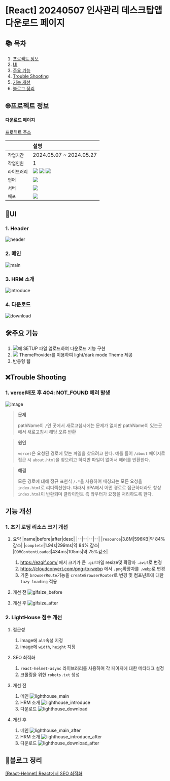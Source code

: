 # [React] 20240507 인사관리 데스크탑앱 다운로드 페이지

## 📚 목차

1. [프로젝트 정보](#프로젝트-정보)
2. [UI](#ui)
3. [주요 기능](#주요-기능)
4. [Trouble Shooting](#trouble-shooting)
5. [기능 개선](#기능-개선)
6. [블로그 정리](#블로그-정리)

## 🌐프로젝트 정보

#### 다운로드 페이지

[프로젝트 주소](http://hr-management-three.vercel.app/)

|              | 설명                                                                                                                                                                                                                                                                                |
| :----------- | :---------------------------------------------------------------------------------------------------------------------------------------------------------------------------------------------------------------------------------------------------------------------------------- |
| `작업기간`   | 2024.05.07 ~ 2024.05.27                                                                                                                                                                                                                                                             |
| `작업인원`   | 1                                                                                                                                                                                                                                                                                   |
| `라이브러리` | <img src="https://img.shields.io/badge/React-61DAFB?style=flat-square&logo=react&logoColor=black"> <img src="https://img.shields.io/badge/Emotion-C43BAD?style=flat-square"> <img src="https://img.shields.io/badge/Material UI-007FFF?style=flat-square&logo=mui&logoColor=white"> |
| `언어`       | <img src="https://img.shields.io/badge/TypeScript-3178C6?style=flat-square&logo=TypeScript&logoColor=white">                                                                                                                                                                        |
| `서버`       | <img src="https://img.shields.io/badge/Amazone_S3-569A31?style=flat-square&logo=amazons3&logoColor=white">                                                                                                                                                                          |
| `배포`       | <img src="https://img.shields.io/badge/Vercel-000000?style=flat-square&logo=Netlify&logoColor=white">                                                                                                                                                                               |

## 👀UI

### 1. Header

![header](https://github.com/audrhks29/HR_management/assets/130128690/4d444c70-a1e5-45a6-ba7d-1f07cf010d5c)

### 2. 메인

![main](https://github.com/audrhks29/HR_management/assets/130128690/40bb0989-1fb7-49eb-8c09-e6703b3c7dcd)

### 3. HRM 소개

![introduce](https://github.com/audrhks29/HR_management/assets/130128690/35453228-ffda-4e52-8630-8a802cd111e3)

### 4. 다운로드

![download](https://github.com/audrhks29/HR_management/assets/130128690/0989b9bb-cc13-44aa-b796-fa102b704e80)

## 🛠주요 기능

1. <img src="https://img.shields.io/badge/Amazone_S3-569A31?style=flat-square&logo=amazons3&logoColor=white">에 SETUP 파일 업로드하여 다운로드 기능 구현
2. <img src="https://img.shields.io/badge/Material UI-007FFF?style=flat-square&logo=mui&logoColor=white"> ThemeProvider를 이용하여 light/dark mode Theme 제공
3. 반응형 웹

## ❌Trouble Shooting

### 1. vercel배포 후 404: NOT_FOUND 에러 발생

![image](https://github.com/audrhks29/audrhks29/assets/130128690/326672e1-e1a2-4859-963d-128fbef4412b)

> **문제**
>
> pathName이 `/`인 곳에서 새로고침시에는 문제가 없지만 pathName이 있는곳에서 새로고침시 해당 오류 반환

> **원인**
>
> `vercel`은 요청된 경로에 맞는 파일을 찾으려고 한다. 예를 들어 `/about` 페이지로 접근 시 `about.html`을 찾으려고 하지만 파일이 없어서 에러를 반환한다.

> **해결**
>
> 모든 경로에 대해 정규 표현식 `/.*`을 사용하여 매칭되는 모든 요청을 `index.html`로 리디렉션한다.
> 따라서 SPA에서 어떤 경로로 접근하더라도 항상 `index.html`이 반환되며 클라이언트 측 라우터가 요청을 처리하도록 한다.

## 기능 개선

### 1. 초기 로딩 리소스 크기 개선

1.  요약
    |name|before|after|desc|
    |--|--|--|--|
    |`resource`|3.8M|596KB|약 84% 감소|
    |`complete`|1.94s|299ms|약 84% 감소|
    |`DOMContentLoaded`|434ms|105ms|약 75%감소|

    1. https://ezgif.com/ 에서 크기가 큰 `.gif`파일 resize및 확장자 `.avif`로 변경
    2. https://cloudconvert.com/png-to-webp 에서 `.png`확장자를 `.webp`로 변경
    3. 기존 `browserRoute`기능을 `createBrowserRouter`로 변경 및 컴포넌트에 대한 `lazy loading` 적용

2.  개선 전
    ![gifsize_before](https://github.com/audrhks29/HR_management/assets/130128690/2cd14658-b6cf-40b9-b5eb-76efbcac8d6b)
3.  개선 후
    ![gifsize_after](https://github.com/audrhks29/HR_management/assets/130128690/780c5aac-c73e-4c71-a29b-915bdefb4163)

### 2. LightHouse 점수 개선

1. 접근성

   1. image에 `alt`속성 지정
   2. image에 `width`, `height` 지정

2. SEO 최적화

   1. `react-helmet-async` 라이브러리를 사용하여 각 페이지에 대한 메타태그 설정
   2. 크롤링을 위한 `robots.txt` 생성

3. 개선 전
   1. 메인
      ![lighthouse_main](https://github.com/audrhks29/HR_management/assets/130128690/e889b915-6d89-4ecf-8c21-4e260a173d3f)
   2. HRM 소개
      ![lighthouse_introduce](https://github.com/audrhks29/HR_management/assets/130128690/ff854b69-7ca9-403e-8173-1f8b476822a9)
   3. 다운로드
      ![lighthouse_download](https://github.com/audrhks29/HR_management/assets/130128690/27263354-75cc-4136-a870-80a48e884ee1)
4. 개선 후
   1. 메인
      ![lighthouse_main_after](https://github.com/audrhks29/HR_management/assets/130128690/c86ac4d3-6927-4005-a692-918fa1715de1)
   2. HRM 소개
      ![lighthouse_introduce_after](https://github.com/audrhks29/HR_management/assets/130128690/351c100e-651b-4fb5-9ab3-3e913853ec59)
   3. 다운로드
      ![lighthouse_download_after](https://github.com/audrhks29/HR_management/assets/130128690/4675470c-6c2f-4b76-9c42-c7bcb8e250aa)

## 📑블로그 정리

[[React-Helmet] React에서 SEO 최적화](https://frontendmk.tistory.com/18)
